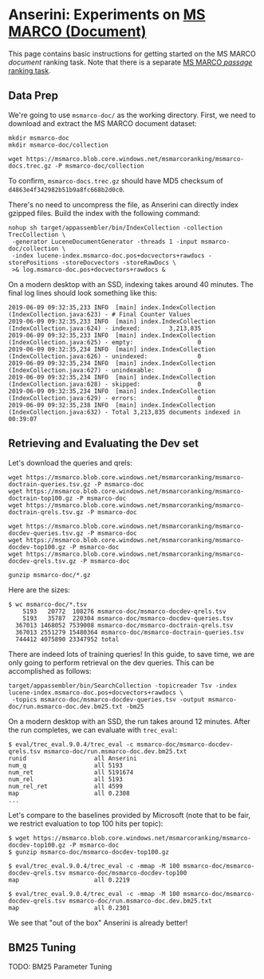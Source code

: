 # Anserini: Experiments on [MS MARCO (Document)](https://github.com/microsoft/TREC-2019-Deep-Learning)

This page contains basic instructions for getting started on the MS MARCO *document* ranking task.
Note that there is a separate [MS MARCO *passage* ranking task](experiments-msmarco-passage.md).

## Data Prep

We're going to use `msmarco-doc/` as the working directory.
First, we need to download and extract the MS MARCO document dataset:

```
mkdir msmarco-doc
mkdir msmarco-doc/collection

wget https://msmarco.blob.core.windows.net/msmarcoranking/msmarco-docs.trec.gz -P msmarco-doc/collection
```

To confirm, `msmarco-docs.trec.gz` should have MD5 checksum of `d4863e4f342982b51b9a8fc668b2d0c0`.

There's no need to uncompress the file, as Anserini can directly index gzipped files.
Build the index with the following command:

```
nohup sh target/appassembler/bin/IndexCollection -collection TrecCollection \
 -generator LuceneDocumentGenerator -threads 1 -input msmarco-doc/collection \
 -index lucene-index.msmarco-doc.pos+docvectors+rawdocs -storePositions -storeDocvectors -storeRawDocs \
 >& log.msmarco-doc.pos+docvectors+rawdocs &
```

On a modern desktop with an SSD, indexing takes around 40 minutes.
The final log lines should look something like this:

```
2019-06-09 09:32:35,233 INFO  [main] index.IndexCollection (IndexCollection.java:623) - # Final Counter Values
2019-06-09 09:32:35,233 INFO  [main] index.IndexCollection (IndexCollection.java:624) - indexed:        3,213,835
2019-06-09 09:32:35,233 INFO  [main] index.IndexCollection (IndexCollection.java:625) - empty:                  0
2019-06-09 09:32:35,234 INFO  [main] index.IndexCollection (IndexCollection.java:626) - unindexed:              0
2019-06-09 09:32:35,234 INFO  [main] index.IndexCollection (IndexCollection.java:627) - unindexable:            0
2019-06-09 09:32:35,234 INFO  [main] index.IndexCollection (IndexCollection.java:628) - skipped:                0
2019-06-09 09:32:35,234 INFO  [main] index.IndexCollection (IndexCollection.java:629) - errors:                 0
2019-06-09 09:32:35,238 INFO  [main] index.IndexCollection (IndexCollection.java:632) - Total 3,213,835 documents indexed in 00:39:07
```

## Retrieving and Evaluating the Dev set

Let's download the queries and qrels:

```
wget https://msmarco.blob.core.windows.net/msmarcoranking/msmarco-doctrain-queries.tsv.gz -P msmarco-doc
wget https://msmarco.blob.core.windows.net/msmarcoranking/msmarco-doctrain-top100.gz -P msmarco-doc
wget https://msmarco.blob.core.windows.net/msmarcoranking/msmarco-doctrain-qrels.tsv.gz -P msmarco-doc

wget https://msmarco.blob.core.windows.net/msmarcoranking/msmarco-docdev-queries.tsv.gz -P msmarco-doc
wget https://msmarco.blob.core.windows.net/msmarcoranking/msmarco-docdev-top100.gz -P msmarco-doc
wget https://msmarco.blob.core.windows.net/msmarcoranking/msmarco-docdev-qrels.tsv.gz -P msmarco-doc

gunzip msmarco-doc/*.gz
```

Here are the sizes:

```
$ wc msmarco-doc/*.tsv
    5193   20772  108276 msmarco-doc/msmarco-docdev-qrels.tsv
    5193   35787  220304 msmarco-doc/msmarco-docdev-queries.tsv
  367013 1468052 7539008 msmarco-doc/msmarco-doctrain-qrels.tsv
  367013 2551279 15480364 msmarco-doc/msmarco-doctrain-queries.tsv
  744412 4075890 23347952 total
```

There are indeed lots of training queries!
In this guide, to save time, we are only going to perform retrieval on the dev queries.
This can be accomplished as follows:

```
target/appassembler/bin/SearchCollection -topicreader Tsv -index lucene-index.msmarco-doc.pos+docvectors+rawdocs \
 -topics msmarco-doc/msmarco-docdev-queries.tsv -output msmarco-doc/run.msmarco-doc.dev.bm25.txt -bm25
```

On a modern desktop with an SSD, the run takes around 12 minutes.
After the run completes, we can evaluate with `trec_eval`:

```
$ eval/trec_eval.9.0.4/trec_eval -c msmarco-doc/msmarco-docdev-qrels.tsv msmarco-doc/run.msmarco-doc.dev.bm25.txt
runid                 	all	Anserini
num_q                 	all	5193
num_ret               	all	5191674
num_rel               	all	5193
num_rel_ret           	all	4599
map                   	all	0.2308
...
```

Let's compare to the baselines provided by Microsoft (note that to be fair, we restrict evaluation to top 100 hits per topic):

```
$ wget https://msmarco.blob.core.windows.net/msmarcoranking/msmarco-docdev-top100.gz -P msmarco-doc
$ gunzip msmarco-doc/msmarco-docdev-top100.gz

$ eval/trec_eval.9.0.4/trec_eval -c -mmap -M 100 msmarco-doc/msmarco-docdev-qrels.tsv msmarco-doc/msmarco-docdev-top100
map                   	all	0.2219

$ eval/trec_eval.9.0.4/trec_eval -c -mmap -M 100 msmarco-doc/msmarco-docdev-qrels.tsv msmarco-doc/run.msmarco-doc.dev.bm25.txt
map                   	all	0.2301
```

We see that "out of the box" Anserini is already better!

## BM25 Tuning

TODO: BM25 Parameter Tuning
